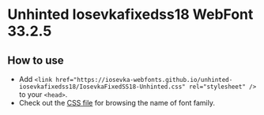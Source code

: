 # Unhinted Iosevkafixedss18 WebFont 33.2.5

## How to use

- Add `<link href="https://iosevka-webfonts.github.io/unhinted-iosevkafixedss18/IosevkaFixedSS18-Unhinted.css" rel="stylesheet" />` to your `<head>`.
- Check out the [CSS file](./IosevkaFixedSS18-Unhinted.css) for browsing the name of font family.
